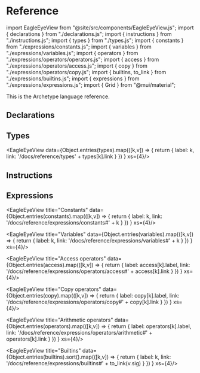 # Reference

import EagleEyeView from "@site/src/components/EagleEyeView.js";
import { declarations } from "./declarations.js";
import { instructions } from "./instructions.js";
import { types } from "./types.js";
import { constants } from "./expressions/constants.js";
import { variables } from "./expressions/variables.js";
import { operators } from "./expressions/operators/operators.js";
import { access } from "./expressions/operators/access.js";
import { copy } from "./expressions/operators/copy.js";
import { builtins, to_link } from "./expressions/builtins.js";
import { expressions } from "./expressions/expressions.js";
import { Grid } from "@mui/material";

This is the Archetype language reference.

## Declarations

<Grid container>
  <Grid item md={4} xs={12} sm={12}>
    <EagleEyeView title="Storage" data={declarations.storage} xs={4}/>
  </Grid>
  <Grid item md={8} xs={12} sm={12}>
    <EagleEyeView title="Composite types" data={declarations.types} xs={3}/>
  </Grid>
  <Grid item md={4} xs={12} sm={12}>
    <EagleEyeView title="Inlined" data={declarations.inlined} xs={4}/>
  </Grid>
  <Grid item md={8} xs={12} sm={12}>
    <EagleEyeView title="Entrypoints" data={declarations.entrypoints} xs={3}/>
  </Grid>
</Grid>

<EagleEyeView title="Sections" data={declarations.sections} xs={4}/>

<Grid container>
  <Grid item md={4} xs={12} sm={12}>
    <EagleEyeView title="Functions" data={declarations.functions} xs={4}/>
  </Grid>
  <Grid item md={8} xs={12} sm={12}>
    <EagleEyeView title="Views" data={declarations.views} xs={3}/>
  </Grid>
</Grid>

## Types

<EagleEyeView data={Object.entries(types).map(([k,v]) => {
    return { label: k, link: '/docs/reference/types' + types[k].link }
  })
} xs={4}/>

## Instructions

<Grid container>
  <Grid item md={4} xs={12} sm={12}>
    <EagleEyeView title="Sequence" data={instructions.sequence} xs={6}/>
  </Grid>
  <Grid item md={8} xs={12} sm={12}>
    <EagleEyeView title="Local variable" data={instructions.localvar} xs={3}/>
  </Grid>
</Grid>

<EagleEyeView title="Assignment" data={instructions.assignments} xs={1}/>

<EagleEyeView title="Control" data={instructions.controls} xs={2}/>

<EagleEyeView title="Divergent" data={instructions.divergent} xs={2}/>

<Grid container>
  <Grid item md={6} xs={12} sm={12}>
    <EagleEyeView title="Set" data={instructions.sets} xs={4}/>
  </Grid>
  <Grid item md={6} xs={12} sm={12}>
    <EagleEyeView title="List" data={instructions.lists} xs={4}/>
  </Grid>
</Grid>

<EagleEyeView title="Map" data={instructions.maps} xs={2}/>

<EagleEyeView title="Asset" data={instructions.assets} xs={2}/>

<EagleEyeView title="Operation" data={instructions.blockchain} xs={4}/>

## Expressions

<EagleEyeView title="Constants" data={Object.entries(constants).map(([k,v]) => {
    return { label: k, link: '/docs/reference/expressions/constants#' + k }
  })
} xs={4}/>

<EagleEyeView title="Variables" data={Object.entries(variables).map(([k,v]) => {
    return { label: k, link: '/docs/reference/expressions/variables#' + k }
  })
} xs={4}/>

<EagleEyeView title="Access operators" data={Object.entries(access).map(([k,v]) => {
    return { label: access[k].label, link: '/docs/reference/expressions/operators/access#' + access[k].link }
  })
} xs={4}/>

<EagleEyeView title="Copy operators" data={Object.entries(copy).map(([k,v]) => {
    return { label: copy[k].label, link: '/docs/reference/expressions/operators/copy#' + copy[k].link }
  })
} xs={4}/>

<EagleEyeView title="Arithmetic operators" data={Object.entries(operators).map(([k,v]) => {
    return { label: operators[k].label, link: '/docs/reference/expressions/operators/arithmetic#' + operators[k].link }
  })
} xs={4}/>

<EagleEyeView title="Builtins" data={Object.entries(builtins).sort().map(([k,v]) => {
    return { label: k, link: '/docs/reference/expressions/builtins#' + to_link(v.sig) }
  })
} xs={4}/>

<EagleEyeView title="Control" data={expressions.controls} xs={4}/>

<EagleEyeView title="Declaration" data={expressions.declaration} xs={4} />

<EagleEyeView title="Asset" data={expressions.asset} xs={4}/>